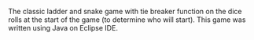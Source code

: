The classic ladder and snake game with tie breaker function on the dice rolls at the start of the game (to determine who will start). This game was written using Java on Eclipse IDE.
